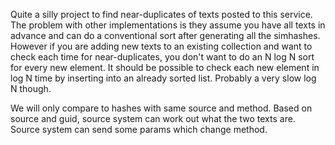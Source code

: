 Quite a silly project to find near-duplicates of texts posted to this service. The problem with other implementations is they assume you have all texts in advance and can do a conventional sort after generating all the simhashes. However if you are adding new texts to an existing collection and want to check each time for near-duplicates, you don't want to do an N log N sort for every new element. It should be possible to check each new element in log N time by inserting into an already sorted list. Probably a very slow log N though.

We will only compare to hashes with same source and method. Based on source and guid, source system can work out what the two texts are. Source system can send some params which change method.
